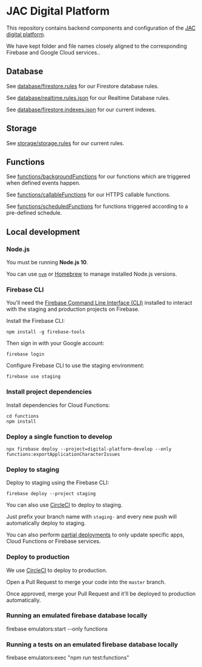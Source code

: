 # JAC Digital Platform

This repository contains backend components and configuration of the [JAC digital platform](https://github.com/jac-uk/documentation/blob/master/docs/index.md).


We have kept folder and file names closely aligned to the corresponding Firebase and Google Cloud services..

## Database

See [database/firestore.rules](database/firestore.rules) for our Firestore database rules.

See [database/realtime.rules.json](database/realtime.rules.json) for our Realtime Database rules.

See [database/firestore.indexes.json](database/firestore.indexes.json) for our current indexes.

## Storage

See [storage/storage.rules](storage/storage.rules) for our current rules.

## Functions

See [functions/backgroundFunctions](functions/backgroundFunctions) for our functions which are triggered when defined events happen.

See [functions/callableFunctions](functions/callableFunctions) for our HTTPS callable functions.

See [functions/scheduledFunctions](functions/scheduledFunctions) for functions triggered according to a pre-defined schedule.

## Local development





### Node.js

You must be running **Node.js 10**.

You can use [`nvm`](https://github.com/nvm-sh/nvm) or
[Homebrew](http://www.ianoxley.com/blog/2018/02/02/managing-node-versions-with-homebrew) to manage installed Node.js versions.


### Firebase CLI

You'll need the [Firebase Command Line Interface (CLI)](https://firebase.google.com/docs/cli) installed to interact with the staging and production projects on
Firebase.

Install the Firebase CLI:
```
npm install -g firebase-tools
```

Then sign in with your Google account:
```
firebase login
```

Configure Firebase CLI to use the staging environment:
```
firebase use staging
```

### Install project dependencies

Install dependencies for Cloud Functions:
```
cd functions
npm install
```

### Deploy a single function to develop

```
npx firebase deploy --project=digital-platform-develop --only functions:exportApplicationCharacterIssues
```

### Deploy to staging

Deploy to staging using the Firebase CLI:

```
firebase deploy --project staging
```

You can also use [CircleCI](https://circleci.com/gh/jac-uk/digital-platform) to deploy to staging.

Just prefix your branch name with `staging-` and every new push will automatically deploy to staging.

You can also perform [partial deployments](https://firebase.google.com/docs/cli#partial_deploys) to only update specific apps,
Cloud Functions or Firebase services.


### Deploy to production

We use [CircleCI](https://circleci.com/gh/jac-uk/digital-platform) to deploy to production.

Open a Pull Request to merge your code into the `master` branch.

Once approved, merge your Pull Request and it'll be deployed to production automatically.


### Running an emulated firebase database locally

firebase emulators:start --only functions


### Running a tests on an emulated firebase database locally

firebase emulators:exec "npm run test:functions"
